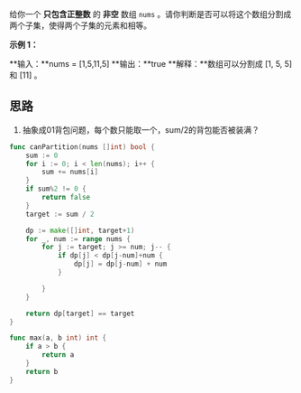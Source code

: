给你一个 **只包含正整数** 的 **非空** 数组 `nums` 。请你判断是否可以将这个数组分割成两个子集，使得两个子集的元素和相等。

**示例 1：**

**输入：**nums = [1,5,11,5]
**输出：**true
**解释：**数组可以分割成 [1, 5, 5] 和 [11] 。

## 思路
1. 抽象成01背包问题，每个数只能取一个，sum/2的背包能否被装满？
```go
func canPartition(nums []int) bool {
	sum := 0
	for i := 0; i < len(nums); i++ {
		sum += nums[i]
	}
	if sum%2 != 0 {
		return false
	}
	target := sum / 2

	dp := make([]int, target+1)
	for _, num := range nums {
		for j := target; j >= num; j-- {
			if dp[j] < dp[j-num]+num {
				dp[j] = dp[j-num] + num
			}

		}
	}

	return dp[target] == target
}

func max(a, b int) int {
	if a > b {
		return a
	}
	return b
}
```